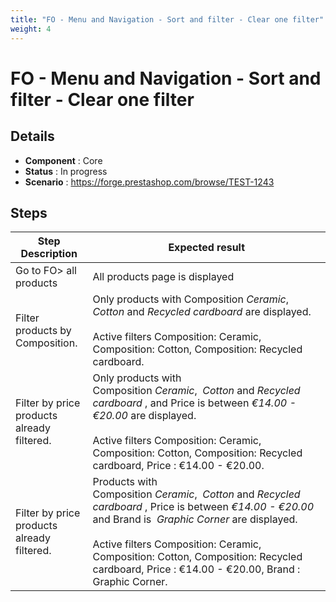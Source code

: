 ```yaml
---
title: "FO - Menu and Navigation - Sort and filter - Clear one filter"
weight: 4
---
```


# FO - Menu and Navigation - Sort and filter - Clear one filter
## Details
* **Component** : Core
* **Status** : In progress
* **Scenario** : https://forge.prestashop.com/browse/TEST-1243

## Steps
| Step Description | Expected result |
| ----- | ----- |
| Go to FO> all products | All products page is displayed |
| Filter products by Composition. | Only products with Composition *Ceramic*,  *Cotton* and *Recycled cardboard* are displayed.<br><br>Active filters Composition: Ceramic, Composition: Cotton, Composition: Recycled cardboard. |
| Filter by price products already filtered. | Only products with Composition *Ceramic*,  *Cotton* and *Recycled cardboard* , and Price is between *€14.00 - €20.00* are displayed.<br><br>Active filters Composition: Ceramic, Composition: Cotton, Composition: Recycled cardboard, Price : €14.00 - €20.00. |
| Filter by price products already filtered. | Products with Composition *Ceramic*,  *Cotton* and *Recycled cardboard* , Price is between *€14.00 - €20.00* and Brand is  *Graphic Corner* are displayed.<br><br>Active filters Composition: Ceramic, Composition: Cotton, Composition: Recycled cardboard, Price : €14.00 - €20.00, Brand :  Graphic Corner. |
